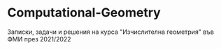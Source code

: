 # Computational-Geometry
Записки, задачи и решения на курса "Изчислителна геометрия" във ФМИ през 2021/2022
